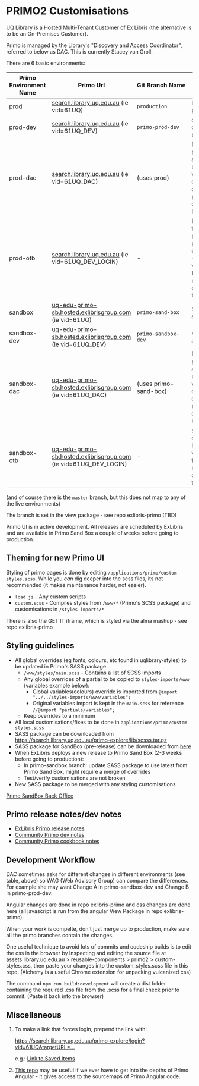 # PRIMO2 Customisations

UQ Library is a Hosted Multi-Tenant Customer of Ex Libris (the alternative is to be an On-Premises Customer).

Primo is managed by the Library's "Discovery and Access Coordinator", referred to below as DAC. This is currently Stacey van Groll.

There are 6 basic environments:

| Primo Environment Name | Primo Url                                                                                                                                                                | Git&nbsp;Branch&nbsp;Name | Notes                                                                                                       |
| ---------------------- | ------------------------------------------------------------------------------------------------------------------------------------------------------------------------ | ------------------------- | ----------------------------------------------------------------------------------------------------------- |
| prod                   | [search.library.uq.edu.au](https://search.library.uq.edu.au/primo-explore/search?vid=61UQ&sortby=rank) (ie vid=61UQ)                                                     | `production`              | live, public primo                                                                                          |
| prod-dev               | [search.library.uq.edu.au](https://search.library.uq.edu.au/primo-explore/search?sortby=rank&vid=61UQ_DEV) (ie vid=61UQ_DEV)                                             | `primo-prod-dev`          | development on the live server                                                                              |
| prod-dac               | [search.library.uq.edu.au](https://search.library.uq.edu.au/primo-explore/search?sortby=rank&vid=61UQ_DAC) (ie vid=61UQ_DAC)                                             | (uses prod)               | DAC's personal area. Keep it up to date with the others - deploy prod-dev changes here                      |
| prod-otb               | [search.library.uq.edu.au](https://search.library.uq.edu.au/primo-explore/search?sortby=rank&vid=61UQ_DEV_LOGIN) (ie vid=61UQ_DEV_LOGIN)                                 | -                         | Blue out of the box primo in the prod environment - it would be very unusual for us to make changes to this |
| sandbox                | [uq-edu-primo-sb.hosted.exlibrisgroup.com](https://uq-edu-primo-sb.hosted.exlibrisgroup.com/primo-explore/search?vid=61UQ&sortby=rank) (ie vid=61UQ)                     | `primo-sand-box`          | sandbox area                                                                                                |
| sandbox-dev            | [uq-edu-primo-sb.hosted.exlibrisgroup.com](https://uq-edu-primo-sb.hosted.exlibrisgroup.com/primo-explore/search?vid=61UQ_DEV&sortby=rank) (ie vid=61UQ_DEV)             | `primo-sandbox-dev`       | sandbox dev area                                                                                            |
| sandbox-dac            | [uq-edu-primo-sb.hosted.exlibrisgroup.com](https://uq-edu-primo-sb.hosted.exlibrisgroup.com/primo-explore/search?vid=61UQ_DAC&sortby=rank) (ie vid=61UQ_DAC)             | (uses primo-sand-box)     | DAC's personal area. Keep it up to date with the others - deploy sandbox-dev changes here                   |
| sandbox-otb            | [uq-edu-primo-sb.hosted.exlibrisgroup.com](https://uq-edu-primo-sb.hosted.exlibrisgroup.com/primo-explore/search?vid=61UQ_DEV_LOGIN&sortby=rank) (ie vid=61UQ_DEV_LOGIN) | -                         | sandbox out of the box - it would be very unusual for us to make changes to this                            |

(and of course there is the `master` branch, but this does not map to any of the live environments)

The branch is set in the view package - see repo exlibris-primo (TBD)

Primo UI is in active development. All releases are scheduled by ExLibris and are available in Primo Sand Box a couple of weeks before going to production.

## Theming for new Primo UI

Styling of primo pages is done by editing `/applications/primo/custom-styles.scss`. While you _can_ dig deeper into the scss files, its not recommended (it makes maintenance harder, not easier).

- `load.js` - Any custom scripts
- `custom.scss` - Compiles styles from `/www/*` (Primo's SCSS package) and customisations in `/styles-imports/*`

There is also the GET IT iframe, which is styled via the alma mashup - see repo exlibris-primo

## Styling guidelines

- All global overrides (eg fonts, colours, etc found in uqlibrary-styles) to be updated in Primo's SASS package
  - `/www/styles/main.scss` - Contains a list of SCSS imports
  - Any global overrides of a partial to be copied to `styles-imports/www` (variables example below):
    - Global variables(colours) override is imported from `@import "../../styles-imports/www/variables";`
    - Original variables import is kept in the `main.scss` for reference `//@import "partials/variables";`
  - Keep overrides to a minimum
- All local customisations/fixes to be done in `applications/primo/custom-styles.scss`
- SASS package can be downloaded from <https://search.library.uq.edu.au/primo-explore/lib/scsss.tar.gz>
- SASS package for SandBox (pre-release) can be downloaded from [here](https://uq-edu-primo-sb.hosted.exlibrisgroup.com/primo-explore/lib/scsss.tar.gz)
- When ExLibris deploys a new release to Primo Sand Box (2-3 weeks before going to production):
  - In primo-sandbox branch: update SASS package to use latest from Primo Sand Box, might require a merge of overrides
  - Test/verify customisations are not broken
- New SASS package to be merged with any styling customisations

[Primo SandBox Back Office](https://uq-edu-primo-sb.hosted.exlibrisgroup.com:1443/primo_publishing/admin/acegilogin.jsp)

## Primo release notes/dev notes

- [ExLibris Primo release notes](https://knowledge.exlibrisgroup.com/Primo/Release_Notes)
- [Community Primo dev notes](https://docs.google.com/document/d/1pfhN1LZSuV6ZOZ7REldKYH7TR1Cc4BUzTMdNHwH5Bkc/edit#)
- [Community Primo cookbook notes](https://docs.google.com/document/d/1z1D5II6rhRd2Q01Uqpb_1v6OEFv_OksujEZ-htNJ0rw/edit#heading=h.ti1szv6s9yu0)

## Development Workflow

DAC sometimes asks for different changes in different environments (see table, above) so WAG (Web Advisory Group) can compare the differences. For example she may want Change A in primo-sandbox-dev and Change B in primo-prod-dev.

Angular changes are done in repo exlibris-primo and css changes are done here (all javascript is run from the angular View Package in repo exlibris-primo).

When your work is compelte, don't just merge up to production, make sure all the primo branches contain the changes.

One useful technique to avoid lots of commits and codeship builds is to edit the css in the browser by Inspecting and editing the source file at assets.library.uq.edu.au > reusable-components > primo2 > custom-styles.css, then paste your changes into the custom_styles.scss file in this repo. (Alchemy is a useful Chrome extension for unpacking vulcanized css)

The command `npm run build:development` will create a dist folder containing the required .css file from the .scss for a final check prior to commit. (Paste it back into the browser)

## Miscellaneous

1. To make a link that forces login, prepend the link with:

   <https://search.library.uq.edu.au/primo-explore/login?vid=61UQ&targetURL=...>

   e.g.: [Link to Saved Items](https://search.library.uq.edu.au/primo-explore/login?vid=61UQ&targetURL=https%3A%2F%2Fsearch.library.uq.edu.au%2Fprimo-explore%2Ffavorites%3Fvid%3D61UQ%26lang%3Den_US%C2%A7ion%3Ditems)

2. [This repo](https://github.com/mehmetc/primo-extract) may be useful if we ever have to get into the depths of Primo Angular - it gives access to the sourcemaps of Primo Angular code.
